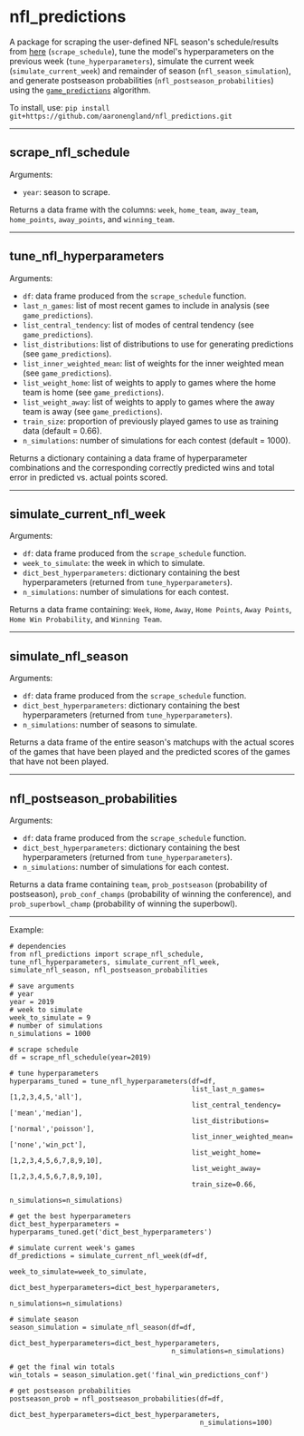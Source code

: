 # nfl_predictions

A package for scraping the user-defined NFL season's schedule/results from [here](https://www.pro-football-reference.com/) (`scrape_schedule`), tune the model's hyperparameters on the previous week (`tune_hyperparameters`), simulate the current week (`simulate_current_week`) and remainder of season (`nfl_season_simulation`), and generate postseason probabilities (`nfl_postseason_probabilities`) using the [`game_predictions`](https://github.com/aaronengland/game_predictions/blob/master/README.md) algorithm.

To install, use: `pip install git+https://github.com/aaronengland/nfl_predictions.git`

---

## scrape_nfl_schedule

Arguments:
- `year`: season to scrape.

Returns a data frame with the columns: `week`, `home_team`, `away_team`, `home_points`, `away_points`, and `winning_team`.

---

## tune_nfl_hyperparameters

Arguments:
- `df`: data frame produced from the `scrape_schedule` function.
- `last_n_games`: list of most recent games to include in analysis (see `game_predictions`).
- `list_central_tendency`: list of modes of central tendency (see `game_predictions`).
- `list_distributions`: list of distributions to use for generating predictions (see `game_predictions`). 
- `list_inner_weighted_mean`: list of weights for the inner weighted mean (see `game_predictions`).
- `list_weight_home`: list of weights to apply to games where the home team is home (see `game_predictions`).
- `list_weight_away`: list of weights to apply to games where the away team is away (see `game_predictions`).
- `train_size`: proportion of previously played games to use as training data (default = 0.66).
- `n_simulations`: number of simulations for each contest (default = 1000).

Returns a dictionary containing a data frame of hyperparameter combinations and the corresponding correctly predicted wins and total error in predicted vs. actual points scored.

---

## simulate_current_nfl_week

Arguments:
- `df`: data frame produced from the `scrape_schedule` function.
- `week_to_simulate`: the week in which to simulate.
- `dict_best_hyperparameters`: dictionary containing the best hyperparameters (returned from `tune_hyperparameters`).
- `n_simulations`: number of simulations for each contest.

Returns a data frame containing: `Week`, `Home`, `Away`, `Home Points`, `Away Points`, `Home Win Probability`, and `Winning Team`.

---

## simulate_nfl_season

Arguments:
- `df`: data frame produced from the `scrape_schedule` function.
- `dict_best_hyperparameters`: dictionary containing the best hyperparameters (returned from `tune_hyperparameters`).
- `n_simulations`: number of seasons to simulate.

Returns a data frame of the entire season's matchups with the actual scores of the games that have been played and the predicted scores of the games that have not been played.

---

## nfl_postseason_probabilities

Arguments:
- `df`: data frame produced from the `scrape_schedule` function.
- `dict_best_hyperparameters`: dictionary containing the best hyperparameters (returned from `tune_hyperparameters`).
- `n_simulations`: number of simulations for each contest.

Returns a data frame containing `team`, `prob_postseason` (probability of postseason), `prob_conf_champs` (probability of winning the conference), and `prob_superbowl_champ` (probability of winning the superbowl).

---

Example:

```
# dependencies
from nfl_predictions import scrape_nfl_schedule, tune_nfl_hyperparameters, simulate_current_nfl_week, simulate_nfl_season, nfl_postseason_probabilities

# save arguments
# year
year = 2019
# week to simulate
week_to_simulate = 9
# number of simulations
n_simulations = 1000

# scrape schedule
df = scrape_nfl_schedule(year=2019)

# tune hyperparameters
hyperparams_tuned = tune_nfl_hyperparameters(df=df, 
                                             list_last_n_games=[1,2,3,4,5,'all'],
                                             list_central_tendency=['mean','median'], 
                                             list_distributions=['normal','poisson'], 
                                             list_inner_weighted_mean=['none','win_pct'], 
                                             list_weight_home=[1,2,3,4,5,6,7,8,9,10], 
                                             list_weight_away=[1,2,3,4,5,6,7,8,9,10], 
                                             train_size=0.66,
                                             n_simulations=n_simulations)

# get the best hyperparameters
dict_best_hyperparameters = hyperparams_tuned.get('dict_best_hyperparameters')

# simulate current week's games
df_predictions = simulate_current_nfl_week(df=df, 
                                           week_to_simulate=week_to_simulate, 
                                           dict_best_hyperparameters=dict_best_hyperparameters, 
                                           n_simulations=n_simulations)

# simulate season
season_simulation = simulate_nfl_season(df=df, 
                                        dict_best_hyperparameters=dict_best_hyperparameters, 
                                        n_simulations=n_simulations)

# get the final win totals
win_totals = season_simulation.get('final_win_predictions_conf')

# get postseason probabilities
postseason_prob = nfl_postseason_probabilities(df=df, 
                                               dict_best_hyperparameters=dict_best_hyperparameters,
                                               n_simulations=100)
```



